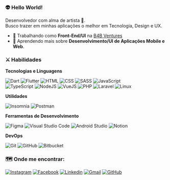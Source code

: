 
<h3> 👽 Hello World! </h3>

Desenvolvedor com alma de artista 🎨.<br/>
Busco trazer em minhas aplicações o melhor em Tecnologia, Design e UX.

- 💼 Trabalhando como **Front-End/UI** na <a href="https://www.b4b.ventures/">B4B Ventures</a>
- 🌱 Aprendendo mais sobre **Desenvolvimento/UI de Aplicações Mobile e Web**.

<h3> ⚔️ Habilidades </h3>

**Tecnologias e Linguagens**
  
  ![Dart](https://img.shields.io/badge/-Dart-333333?style=flat&logo=Dart&logoColor=0175C2)
  ![Flutter](https://img.shields.io/badge/-Flutter-333333?style=flat&logo=Flutter&logoColor=45D1FD)
  ![HTML](https://img.shields.io/badge/-HTML-333333?style=flat&logo=HTML5&logoColor=E34F26)
  ![CSS](https://img.shields.io/badge/-CSS-333333?style=flat&logo=CSS3&logoColor=1572B6)
  ![SASS](https://img.shields.io/badge/-SASS-333333?style=flat&logo=SASS&logoColor=CC6699)
  ![JavaScript](https://img.shields.io/badge/-JavaScript-333333?style=flat&logo=Javascript&logoColor=F7DF1E)<br/>
  ![TypeScript](https://img.shields.io/badge/-TypeScript-333333?style=flat&logo=Typescript&logoColor=3178C6)
  ![NodeJS](https://img.shields.io/badge/-NodeJS-333333?style=flat&logo=Node.Js&logoColor=339933)
  ![VueJS](https://img.shields.io/badge/-VueJS-333333?style=flat&logo=Vue.Js&logoColor=4FC08D)
  ![PHP](https://img.shields.io/badge/-PHP-333333?style=flat&logo=PHP&logoColor=777BB4)
  ![Laravel](https://img.shields.io/badge/-Laravel-333333?style=flat&logo=Laravel&logoColor=FF2D20)
  ![Linux](https://img.shields.io/badge/-Linux-333333?style=flat&logo=Linux&logoColor=FCC624)

**Utilidades**

  ![Insomnia](https://img.shields.io/badge/-Insomnia-333333?style=flat&logo=Insomnia&logoColor=5849BE)
  ![Postman](https://img.shields.io/badge/-Postman-333333?style=flat&logo=Postman&logoColor=FF6C37)
  
**Ferramentas de Desenvolvimento**

  ![Figma](https://img.shields.io/badge/-Figma-333333?style=flat&logo=Figma&logoColor=F24E1E)
  ![Visual Studio Code](https://img.shields.io/badge/-Visual%20Studio%20Code-333333?style=flat&logo=visual-studio-code&logoColor=007ACC)
  ![Android Studio](https://img.shields.io/badge/-Android%20Studio-333333?style=flat&logo=android-studio&logoColor=3DDC84)
  ![Notion](https://img.shields.io/badge/-Notion-333333?style=flat&logo=Notion&logoColor=FFFFFF)

**DevOps**

  ![Git](https://img.shields.io/badge/-Git-333333?style=flat&logo=git&logoColor=F05032)
  ![GitHub](https://img.shields.io/badge/-GitHub-333333?style=flat&logo=github&logoColor=FFFFFF)
  ![Bitbucket](https://img.shields.io/badge/-Bitbucket-333333?style=flat&logo=bitbucket&logoColor=0052CC)



<h3> 🗺️ Onde me encontrar: </h3> 

[![Instagram](https://img.shields.io/badge/-Instagram-333333?style=flat&logo=Instagram&logoColor=E4405F&link=https://www.instagram.com/santos._.bruno/)](https://www.instagram.com/santos._.bruno/)
[![Facebook](https://img.shields.io/badge/-Facebook-333333?style=flat&logo=Facebook&logoColor=1877F2&link=https://www.facebook.com/bruno.santos.90857901/)](https://www.facebook.com/bruno.santos.90857901/)
[![Linkedin](https://img.shields.io/badge/-LinkedIn-333333?style=flat&logo=Linkedin&logoColor=0A66C2&link=https://www.linkedin.com/in/bruno-santos-917558ba/)](https://www.linkedin.com/in/bruno-santos-917558ba/)
[![Gmail](https://img.shields.io/badge/-Email-333333?style=flat&logo=Gmail&logoColor=EA4335&link=mailto:bruno.dos1997@gmail.com)](mailto:bruno.dos1997@gmail.com)
[![GitHub]( https://img.shields.io/github/followers/brsHUnterX?label=Seguir&style=social)](https://github.com/brsHunterX)
